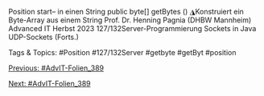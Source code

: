 Position start– in einen String
public  byte[] getBytes  ()
◮Konstruiert ein Byte-Array aus einem String
Prof. Dr. Henning Pagnia (DHBW Mannheim) Advanced IT Herbst 2023 127/132Server-Programmierung Sockets in Java
UDP-Sockets (Forts.)

   Tags & Topics:
   #Position
   #127/132Server
   #getbyte
   #getByt
   #position

[Previous: #AdvIT-Folien_389](AdvIT-Folien_389.md)

[Next: #AdvIT-Folien_389](AdvIT-Folien_389.md)